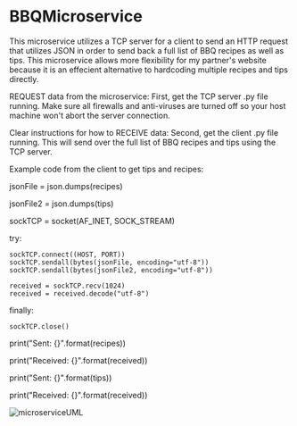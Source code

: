 # BBQMicroservice
This microservice utilizes a TCP server for a client to send an HTTP request that utilizes JSON in order to send back a full list of BBQ recipes as well as tips. This microservice allows more flexibility for my partner's website because it is an effecient alternative to hardcoding multiple recipes and tips directly.

REQUEST data from the microservice:
First, get the TCP server .py file running. Make sure all firewalls and anti-viruses are turned off so your host machine won't abort the server connection.

Clear instructions for how to RECEIVE data:
Second, get the client .py file running. This will send over the full list of BBQ recipes and tips using the TCP server.

Example code from the client to get tips and recipes:

jsonFile = json.dumps(recipes)

jsonFile2 = json.dumps(tips)

sockTCP = socket(AF_INET, SOCK_STREAM)

try:

    sockTCP.connect((HOST, PORT))
    sockTCP.sendall(bytes(jsonFile, encoding="utf-8"))
    sockTCP.sendall(bytes(jsonFile2, encoding="utf-8"))

    received = sockTCP.recv(1024)
    received = received.decode("utf-8")

finally:

    sockTCP.close()

print("Sent:     {}".format(recipes))

print("Received: {}".format(received))

print("Sent:     {}".format(tips))

print("Received: {}".format(received))


![microserviceUML](https://user-images.githubusercontent.com/77512059/220736364-07e798b2-e0d5-49f0-be0a-ff250f83c8b5.png)
